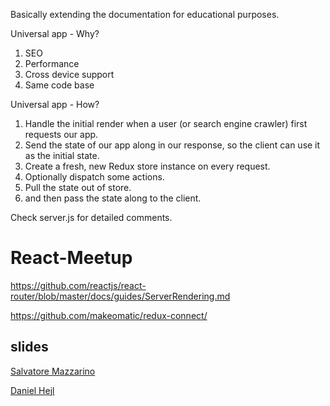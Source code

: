 Basically extending the documentation for educational purposes.

Universal app - Why?

1. SEO
2. Performance
3. Cross device support
4. Same code base

Universal app - How?

1. Handle the initial render when a user (or search engine crawler) first requests our app.
2. Send the state of our app along in our response, so the client can use it as the initial state.
3. Create a fresh, new Redux store instance on every request.
4. Optionally dispatch some actions.
5. Pull the state out of store.
6. and then pass the state along to the client.

Check server.js for detailed comments.

# React-Meetup

https://github.com/reactjs/react-router/blob/master/docs/guides/ServerRendering.md

https://github.com/makeomatic/redux-connect/


## slides
[Salvatore Mazzarino](https://github.com/strvcom/React-Meetup/blob/master/static/SalvatoreMazzarino-React-Meetup.key)

[Daniel Hejl](https://github.com/strvcom/React-Meetup/blob/master/static/DanielHejl-STRV-React.js-meetup.key)
